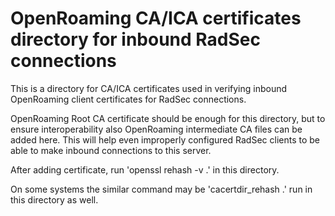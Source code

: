 # OpenRoaming CA/ICA certificates directory for inbound RadSec connections

This is a directory for CA/ICA certificates used in verifying inbound
OpenRoaming client certificates for RadSec connections.

OpenRoaming Root CA certificate should be enough for this directory,
but to ensure interoperability also OpenRoaming intermediate CA
files can be added here. This will help even improperly configured
RadSec clients to be able to make inbound connections to this 
server.

After adding certificate, run 'openssl rehash -v .' in this directory.

On some systems the similar command may be 'cacertdir_rehash .' run
in this directory as well.

